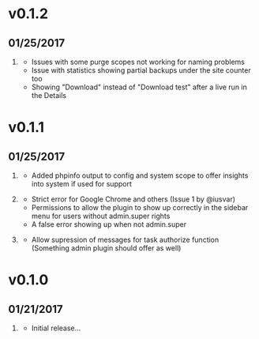 # v0.1.2
## 01/25/2017

1. [](#fixed)
    * Issues with some purge scopes not working for naming problems
	* Issue with statistics showing partial backups under the site counter too
	* Showing "Download" instead of "Download test" after a live run in the 
	  Details

# v0.1.1
## 01/25/2017

1. [](#new)
    * Added phpinfo output to config and system scope
	  to offer insights into system if used for support

2. [](#fixed)
    * Strict error for Google Chrome and others (Issue 1 by @iusvar)
	* Permissions to allow the plugin to show up correctly in the sidebar menu
	  for users without admin.super rights 
	* A false error showing up when not admin.super

3. [](#improved)
    * Allow supression of messages for task authorize function
	  (Something admin plugin should offer as well)

# v0.1.0
## 01/21/2017

1. [](#new)
    * Initial release...
